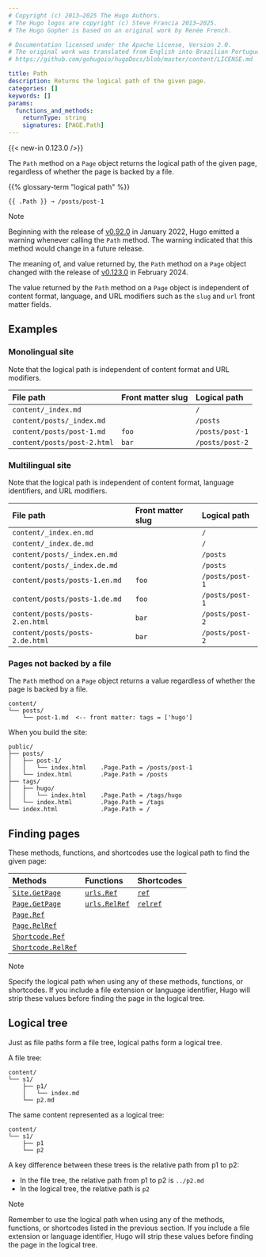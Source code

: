 ```yaml
---
# Copyright (c) 2013–2025 The Hugo Authors.
# The Hugo logos are copyright (c) Steve Francia 2013–2025.
# The Hugo Gopher is based on an original work by Renée French.

# Documentation licensed under the Apache License, Version 2.0.
# The original work was translated from English into Brazilian Portuguese.
# https://github.com/gohugoio/hugoDocs/blob/master/content/LICENSE.md

title: Path
description: Returns the logical path of the given page.
categories: []
keywords: []
params:
  functions_and_methods:
    returnType: string
    signatures: [PAGE.Path]
---
```


{{< new-in 0.123.0 />}}

The `Path` method on a `Page` object returns the logical path of the given page, regardless of whether the page is backed by a file.

{{% glossary-term "logical path" %}}

```go-html-template
{{ .Path }} → /posts/post-1
```

> [!note]
> Beginning with the release of [v0.92.0] in January 2022, Hugo emitted a warning whenever calling the `Path` method. The warning indicated that this method would change in a future release.
>
> The meaning of, and value returned by, the `Path` method on a `Page` object changed with the release of [v0.123.0] in February 2024.

The value returned by the `Path` method on a `Page` object is independent of content format, language, and URL modifiers such as the `slug` and `url` front matter fields.

## Examples

### Monolingual site

Note that the logical path is independent of content format and URL modifiers.

File path|Front matter slug|Logical path
:--|:--|:--
`content/_index.md`||`/`
`content/posts/_index.md`||`/posts`
`content/posts/post-1.md`|`foo`|`/posts/post-1`
`content/posts/post-2.html`|`bar`|`/posts/post-2`

### Multilingual site

Note that the logical path is independent of content format, language identifiers, and URL modifiers.

File path|Front matter slug|Logical path
:--|:--|:--
`content/_index.en.md`||`/`
`content/_index.de.md`||`/`
`content/posts/_index.en.md`||`/posts`
`content/posts/_index.de.md`||`/posts`
`content/posts/posts-1.en.md`|`foo`|`/posts/post-1`
`content/posts/posts-1.de.md`|`foo`|`/posts/post-1`
`content/posts/posts-2.en.html`|`bar`|`/posts/post-2`
`content/posts/posts-2.de.html`|`bar`|`/posts/post-2`

### Pages not backed by a file

The `Path` method on a `Page` object returns a value regardless of whether the page is backed by a file.

```text
content/
└── posts/
    └── post-1.md  <-- front matter: tags = ['hugo']
```

When you build the site:

```text
public/
├── posts/
│   ├── post-1/
│   │   └── index.html    .Page.Path = /posts/post-1
│   └── index.html        .Page.Path = /posts
├── tags/
│   ├── hugo/
│   │   └── index.html    .Page.Path = /tags/hugo
│   └── index.html        .Page.Path = /tags
└── index.html            .Page.Path = /
```

## Finding pages

These methods, functions, and shortcodes use the logical path to find the given page:

Methods|Functions|Shortcodes
:--|:--|:--
[`Site.GetPage`]|[`urls.Ref`]|[`ref`]
[`Page.GetPage`]|[`urls.RelRef`]|[`relref`]
[`Page.Ref`]|||
[`Page.RelRef`]|||
[`Shortcode.Ref`]|||
[`Shortcode.RelRef`]|||

> [!note]
> Specify the logical path when using any of these methods, functions, or shortcodes. If you include a file extension or language identifier, Hugo will strip these values before finding the page in the logical tree.

## Logical tree

Just as file paths form a file tree, logical paths form a logical tree.

A file tree:

```text
content/
└── s1/
    ├── p1/
    │   └── index.md 
    └── p2.md
```

The same content represented as a logical tree:

```text
content/
└── s1/
    ├── p1
    └── p2 
```

A key difference between these trees is the relative path from p1 to p2:

- In the file tree, the relative path from p1 to p2 is `../p2.md`
- In the logical tree, the relative path is `p2`

> [!note]
> Remember to use the logical path when using any of the methods, functions, or shortcodes listed in the previous section. If you include a file extension or language identifier, Hugo will strip these values before finding the page in the logical tree.

[`Page.GetPage`]: /methods/page/getpage/
[`Page.Ref`]: /methods/page/ref/
[`Page.RelRef`]: /methods/page/relref/
[`ref`]: /shortcodes/ref/
[`relref`]: /shortcodes/relref/
[`Shortcode.Ref`]: /methods/shortcode/ref
[`Shortcode.RelRef`]: /methods/shortcode/relref
[`Site.GetPage`]: /methods/site/getpage/
[`urls.Ref`]: /functions/urls/ref/
[`urls.RelRef`]: /functions/urls/relref/
[v0.123.0]: https://github.com/gohugoio/hugo/releases/tag/v0.123.0
[v0.92.0]: https://github.com/gohugoio/hugo/releases/tag/v0.92.0
